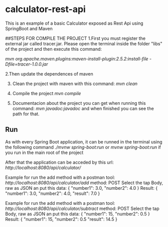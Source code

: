 # calculator-rest-api
This is an example of a basic Calculator exposed as Rest Api using SpringBoot and Maven

##STEPS FOR COMPILE THE PROJECT 
1.First you must register the external jar called tracer.jar. 
Please open the terminal inside the folder "libs" of the project and then execute this command:

*mvn org.apache.maven.plugins:maven-install-plugin:2.5.2:install-file -Dfile=tracer-1.0.0.jar*

2.Then update the dependences of maven

3. Clean the project with maven with this command:
*mvn clean*

4. Compile the project
*mvn compile*
   
5. Documentacion about the project you can get when running this command:
*mvn javadoc:javadoc* and when finished you can see the path for that.

## Run
As with every Spring Boot application, it can be runned in the terminal using the following command 
*./mvnw spring-boot:run* or *mvnw spring-boot:run* if you run in the main root of the project

After that the application can be acceded by this url: *http://localhost:8080/api/calculator/*

Example for run the add method with a postman tool:
*http://localhost:8080/api/calculator/add*
method: POST
Select the tap Body, raw as JSON an put this data:
{
"number1": 3.0,
"number2": 4.0
}
Result:
{
"number1": 3.0,
"number2": 4.0,
"result": 7.0
}

Example for run the add method with a postman tool:
*http://localhost:8080/api/calculator/subtract*
method: POST
Select the tap Body, raw as JSON an put this data:
{
"number1": 15,
"number2": 0.5
}
Result:
{
"number1": 15,
"number2": 0.5
"result": 14.5
}



